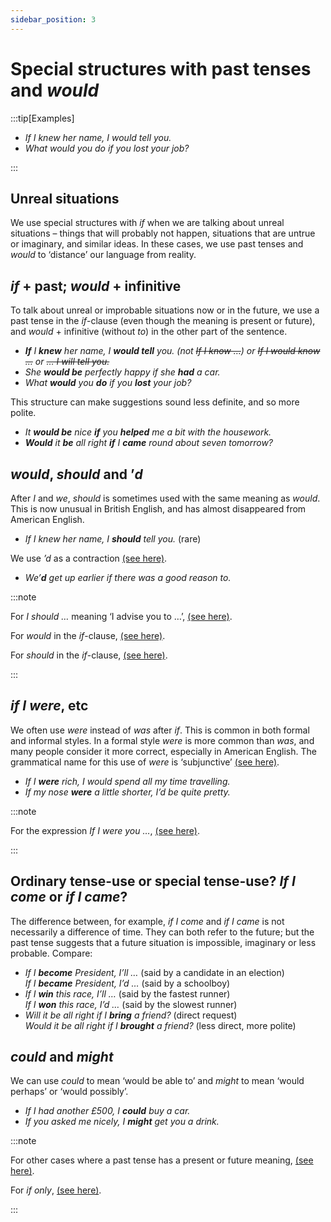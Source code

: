 ```yaml
---
sidebar_position: 3
---
```


# Special structures with past tenses and *would*

:::tip[Examples]

- *If I knew her name, I would tell you.*
- *What would you do if you lost your job?*

:::

## Unreal situations

We use special structures with *if* when we are talking about unreal situations – things that will probably not happen, situations that are untrue or imaginary, and similar ideas. In these cases, we use past tenses and *would* to ‘distance’ our language from reality.

## *if* + past; *would* + infinitive

To talk about unreal or improbable situations now or in the future, we use a past tense in the *if*\-clause (even though the meaning is present or future), and *would* + infinitive (without *to*) in the other part of the sentence.

- ***If** I **knew** her name, I **would tell** you. (not *~~If I know …~~*) or *~~If I would know …~~* or *~~… I will tell you.~~**
- *She **would be** perfectly happy if she **had** a car.*
- *What **would** you **do** if you **lost** your job?*

This structure can make suggestions sound less definite, and so more polite.

- *It **would be** nice **if** you **helped** me a bit with the housework.*
- ***Would** it **be** all right **if** I **came** round about seven tomorrow?*

## *would*, *should* and ’*d*

After *I* and *we*, *should* is sometimes used with the same meaning as *would*. This is now unusual in British English, and has almost disappeared from American English.

- *If I knew her name, I **should** tell you.* (rare)

We use *’d* as a contraction [(see here)](./../../vocabulary/word-formation-and-spelling/contractions-i-ll-don-t-etc).

- *We’**d** get up earlier if there was a good reason to.*

:::note

For *I should …* meaning ‘I advise you to …’, [(see here)](./if-i-were-you#i-should-would).

For *would* in the *if*\-clause, [(see here)](./other-structures-found-in-spoken-english).

For *should* in the *if*\-clause, [(see here)](./other-points#if-happen-to).

:::

## *if I were*, etc

We often use *were* instead of *was* after *if*. This is common in both formal and informal styles. In a formal style *were* is more common than *was*, and many people consider it more correct, especially in American English. The grammatical name for this use of *were* is ‘subjunctive’ [(see here)](./../conjunctions-sentences-and-clauses/subjunctive-that-she-go-that-they-be-if-i-were-etc).

- *If I **were** rich, I would spend all my time travelling.*
- *If my nose **were** a little shorter, I’d be quite pretty.*

:::note

For the expression *If I were you …*, [(see here)](./if-i-were-you).

:::

## Ordinary tense-use or special tense-use? *If I come* or *if I came*?

The difference between, for example, *if I come* and *if I came* is not necessarily a difference of time. They can both refer to the future; but the past tense suggests that a future situation is impossible, imaginary or less probable. Compare:

- *If I **become** President, I’ll …* (said by a candidate in an election)  
  *If I **became** President, I’d …* (said by a schoolboy)
- *If I **win** this race, I’ll …* (said by the fastest runner)  
  *If I **won** this race, I’d …* (said by the slowest runner)
- *Will it be all right if I **bring** a friend?* (direct request)  
  *Would it be all right if I **brought** a friend?* (less direct, more polite)

## *could* and *might*

We can use *could* to mean ‘would be able to’ and *might* to mean ‘would perhaps’ or ‘would possibly’.

- *If I had another £500, I **could** buy a car.*
- *If you asked me nicely, I **might** get you a drink.*

:::note

For other cases where a past tense has a present or future meaning, [(see here)](./../past-and-perfect-tenses/past-verb-form-with-present-or-future-meaning).

For *if only*, [(see here)](./if-only).

:::
